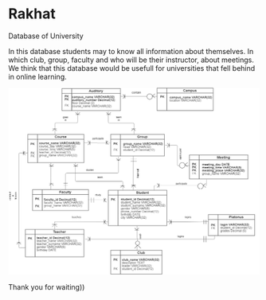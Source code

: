 # Rakhat
Database of University

In this database students may to know all information about themselves. In which club, group, faculty and who will be their instructor, about meetings. 
We think that this database would be usefull for universities that fell behind in online learning.


![ERD](University.png)

Thank you for waiting))
